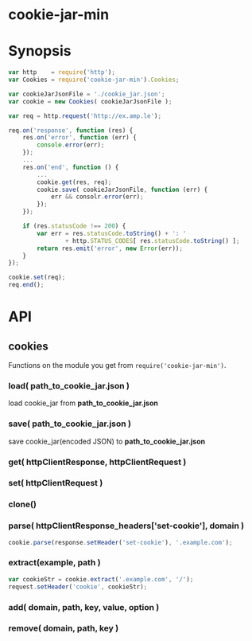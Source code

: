 # cookie-jar-min

# Synopsis

````javascript
var http    = require('http');
var Cookies = require('cookie-jar-min').Cookies;

var cookieJarJsonFile = './cookie_jar.json';
var cookie = new Cookies( cookieJarJsonFile );

var req = http.request('http://ex.amp.le');

req.on('response', function (res) {
    res.on('error', function (err) {
        console.error(err);
    });
    ...
    res.on('end', function () {
        ...
        cookie.get(res, req);
        cookie.save( cookieJarJsonFile, function (err) {
            err && consolr.error(err);
        });
    });

    if (res.statusCode !== 200) {
        var err = res.statusCode.toString() + ': '
                + http.STATUS_CODES[ res.statusCode.toString() ];
        return res.emit('error', new Error(err));
    }
});

cookie.set(req);
req.end();
````

# API

## cookies

Functions on the module you get from `require('cookie-jar-min')`.

### load( path_to_cookie_jar.json )

load cookie_jar from __path\_to\_cookie\_jar\.json__


### save( path\_to\_cookie\_jar.json )

save cookie\_jar(encoded JSON) to __path\_to\_cookie\_jar\.json__ 


### get( httpClientResponse, httpClientRequest )



### set( httpClientRequest )


### clone()


### parse( httpClientResponse_headers['set-cookie'], domain )

````javascript
cookie.parse(response.setHeader('set-cookie'), '.example.com');
````

### extract(example, path )

````javascript
var cookieStr = cookie.extract('.example.com', '/');
request.setHeader('cookie', cookieStr);
````

### add( domain, path, key, value, option )


### remove( domain, path, key )

